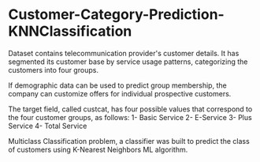 # Customer-Category-Prediction-KNNClassification

Dataset contains telecommunication provider's customer details. It has segmented its customer base by service usage patterns,
categorizing the customers into four groups.

If demographic data can be used to predict group membership, the company can customize
offers for individual prospective customers.

The target field, called custcat, has four possible values that correspond to the four customer groups,
as follows: 1- Basic Service 2- E-Service 3- Plus Service 4- Total Service

Multiclass Classification problem, a classifier was built to predict the class of customers using K-Nearest Neighbors ML algorithm. 
